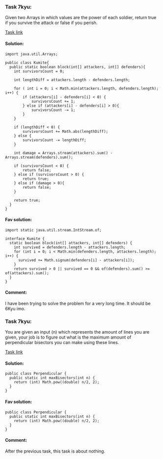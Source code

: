 ### Task 7kyu:

Given two Arrays in which values are the power of each soldier, return true if you survive the attack or false if you perish.

[Task link](https://www.codewars.com/kata/634d0f7c562caa0016debac5/train/java)

#### Solution:
```
import java.util.Arrays;

public class Kumite{
  public static boolean block(int[] attackers, int[] defenders){
    int survivorsCount = 0;

    int lengthDiff = attackers.length - defenders.length;

    for ( int i = 0; i < Math.min(attackers.length, defenders.length); i++) {
        if (attackers[i] - defenders[i] < 0) {
            survivorsCount += 1;
        } else if (attackers[i] - defenders[i] > 0){
            survivorsCount -= 1;
        }
    }

    if (lengthDiff < 0) {
        survivorsCount += Math.abs(lengthDiff);
    } else {
        survivorsCount -= lengthDiff;
    }

    int damage = Arrays.stream(attackers).sum() - Arrays.stream(defenders).sum();

    if (survivorsCount < 0) {
        return false;
    } else if (survivorsCount > 0) {
        return true;
    } else if (damage > 0){
        return false;
    }

    return true;
  }
}
```

#### Fav solution:
```
import static java.util.stream.IntStream.of;

interface Kumite {
  static boolean block(int[] attackers, int[] defenders) {
    int survived = defenders.length - attackers.length;
    for (int i = 0; i < Math.min(defenders.length, attackers.length); i++) {
      survived += Math.signum(defenders[i] - attackers[i]);
    }
    return survived > 0 || survived == 0 && of(defenders).sum() >= of(attackers).sum();
  }
}
```

#### Comment:
I have been trying to solve the problem for a very long time. It should be 6Kyu imo.


### Task 7kyu:

You are given an input (n) which represents the amount of lines you are given,
your job is to figure out what is the maximum amount of perpendicular bisectors you can make using these lines.

[Task link](https://www.codewars.com/kata/6391fe3f322221003db3bad6/java)

#### Solution:
```
public class Perpendicular {
  public static int maxBisectors(int n) {
    return (int) Math.pow((double) n/2, 2);
  }
}
```

#### Fav solution:
```
public class Perpendicular {
  public static int maxBisectors(int n) {
    return (int) Math.pow((double) n/2, 2);
  }
}
```

#### Comment:
After the previous task, this task is about nothing.
